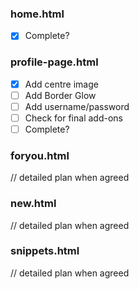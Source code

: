 ### home.html
- [x] Complete?
### profile-page.html
- [x] Add centre image
- [ ] Add Border Glow
- [ ] Add username/password
- [ ] Check for final add-ons 
- [ ] Complete?
### foryou.html
// detailed plan when agreed
### new.html
// detailed plan when agreed
### snippets.html
// detailed plan when agreed
